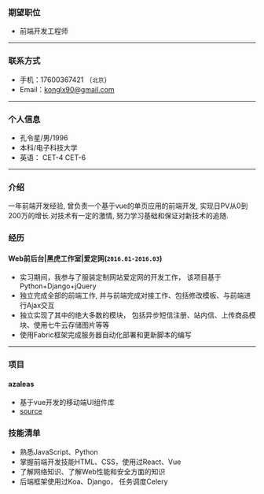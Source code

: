 ### 期望职位

 - 前端开发工程师

---

### 联系方式

- 手机：17600367421 （```北京```）
- Email：konglx90@gmail.com

---

### 个人信息

 - 孔令星/男/1996
 - 本科/电子科技大学
 - 英语： CET-4 CET-6

---

### 介绍

一年前端开发经验, 曾负责一个基于vue的单页应用的前端开发, 实现日PV从0到200万的增长.对技术有一定的激情, 努力学习基础和保证对新技术的追随.

### 经历

#### Web前后台|黑虎工作室|爱定网(```2016.01-2016.03```)

- 实习期间，我参与了服装定制网站爱定网的开发工作， 该项目基于Python+Django+jQuery
- 独立完成全部的前端工作, 并与前端完成对接工作、包括修改模板、与前端进行Ajax交互
- 独立实现了其中的绝大多数的模块， 包括异步短信注册、站内信、上传商品模块、使用七牛云存储图片等等
- 使用Fabric框架完成服务器自动化部署和更新脚本的编写

---

### 项目

#### azaleas

- 基于vue开发的移动端UI组件库
- [source](www.baidu.com)

### 技能清单

- 熟悉JavaScript、Python
- 掌握前端开发技能HTML、CSS，使用过React、Vue
- 了解网络知识、了解Web性能和安全方面的知识
- 后端框架使用过Koa、Django， 任务调度Celery
